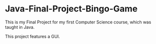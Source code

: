 # Java-Final-Project-Bingo-Game

This is my Final Project for my first Computer Science course, which was taught in Java.

This project features a GUI.
